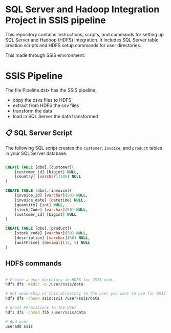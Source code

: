 # SQL Server and Hadoop Integration Project in SSIS pipeline

This repository contains instructions, scripts, and commands for setting up SQL Server and Hadoop (HDFS) integration. It includes SQL Server table creation scripts and HDFS setup commands for user directories.

This made through SSIS environment.

# SSIS Pipeline

The file Pipeline.dstx has the SSIS pipeline:

- copy the csvs files to HDFS
- extract from HDFS the csv files
- transform the data
- load in SQL Server the data transformed

## 📋 SQL Server Script

The following SQL script creates the `customer`, `invoice`, and `product` tables in your SQL Server database.

```sql

CREATE TABLE [dbo].[customer](
	[customer_id] [bigint] NULL,
	[country] [varchar](100) NULL
)

CREATE TABLE [dbo].[invoice](
	[invoice_id] [varchar](50) NULL,
	[invoice_date] [datetime] NULL,
	[quantity] [int] NULL,
	[stock_Code] [varchar](50) NULL,
	[customer_id] [bigint] NULL
)

CREATE TABLE [dbo].[product](
	[stock_code] [varchar](50) NULL,
	[description] [varchar](50) NULL,
	[unitPrice] [decimal](15, 5) NULL
)


```

## HDFS commands

```bash

# Create a user directory in HDFS for SSIS user
hdfs dfs -mkdir -p /user/ssis/data

# Set ownership of this directory to the user you want to use for SSIS
hdfs dfs -chown ssis:ssis /user/ssis/data

# Grant Permissions to the User
hdfs dfs -chmod 755 /user/ssis/data

# Add user
useradd ssis

```